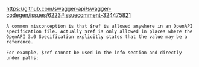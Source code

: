 https://github.com/swagger-api/swagger-codegen/issues/6223#issuecomment-324475821

```
A common misconception is that $ref is allowed anywhere in an OpenAPI specification file. Actually $ref is only allowed in places where the OpenAPI 3.0 Specification explicitly states that the value may be a reference.

For example, $ref cannot be used in the info section and directly under paths:

```